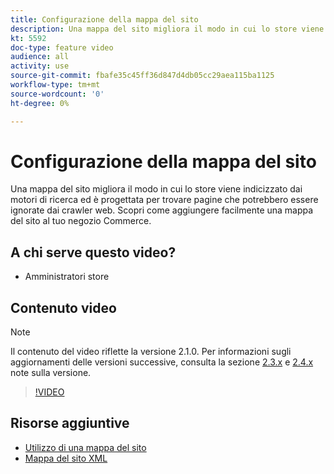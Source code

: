 ```yaml
---
title: Configurazione della mappa del sito
description: Una mappa del sito migliora il modo in cui lo store viene indicizzato dai motori di ricerca. Scopri come impostare una mappa del sito per [!DNL Commerce] in Admin.
kt: 5592
doc-type: feature video
audience: all
activity: use
source-git-commit: fbafe35c45ff36d847d4db05cc29aea115ba1125
workflow-type: tm+mt
source-wordcount: '0'
ht-degree: 0%

---
```



# Configurazione della mappa del sito

Una mappa del sito migliora il modo in cui lo store viene indicizzato dai motori di ricerca ed è progettata per trovare pagine che potrebbero essere ignorate dai crawler web. Scopri come aggiungere facilmente una mappa del sito al tuo negozio Commerce.

## A chi serve questo video?

- Amministratori store

## Contenuto video

>[!NOTE]
>
>Il contenuto del video riflette la versione 2.1.0. Per informazioni sugli aggiornamenti delle versioni successive, consulta la sezione [2.3.x](https://devdocs.magento.com/guides/v2.3/release-notes/bk-release-notes.html) e [2.4.x](https://devdocs.magento.com/guides/v2.4/release-notes/bk-release-notes.html) note sulla versione.

>[!VIDEO](https://video.tv.adobe.com/v/35748?quality=12&learn=on)

## Risorse aggiuntive

- [Utilizzo di una mappa del sito](https://docs.magento.com/user-guide/marketing/sitemap-xml.html)
- [Mappa del sito XML](https://docs.magento.com/user-guide/configuration/catalog/xml-sitemap.html)
